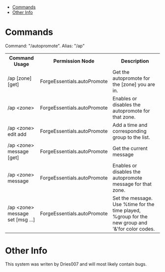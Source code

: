 * [Commands](#command)
* [Other Info](#other)

# Commands <a name="command"></a>
Command: "/autopromote". Alias: "/ap"
<table>
	<tr>
		<th>Command Usage</th>
		<th>Permission Node</th>
		<th>Description</th>
	</tr>
	<tr>
		<td>/ap [zone] [get]</td>
		<td>ForgeEssentials.autoPromote</td>
		<td>Get the autopromote for the [zone] you are in.</td>
	</tr>
	<tr>
		<td>/ap &lt;zone> <enable|disable></td>
		<td>ForgeEssentials.autoPromote</td>
		<td>Enables or disables the autopromote for that zone.</td>
	</tr>
	<tr>
		<td>/ap &lt;zone> edit add <time> <group></td>
		<td>ForgeEssentials.autoPromote</td>
		<td>Add a time and corresponding group to the list.</td>
	</tr>
	<tr>
		<td>/ap &lt;zone> message [get]</td>
		<td>ForgeEssentials.autoPromote</td>
		<td>Get the current message</td>
	</tr>
	<tr>
		<td>/ap &lt;zone> message <enable|disable></td>
		<td>ForgeEssentials.autoPromote</td>
		<td>Enables or disables the autopromote message for that zone.</td>
	</tr>
	<tr>
		<td>/ap &lt;zone> message set [msg ...]</td>
		<td>ForgeEssentials.autoPromote</td>
		<td>Set the message. Use %time for the time played, %group for the new group and '&'for color codes.</td>
	</tr>
	<tr>
</table>

# Other Info <a name="other"></a>
This system was writen by Dries007 and will most likely contain bugs.